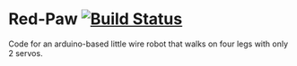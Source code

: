 Red-Paw [![Build Status](https://travis-ci.org/nunonunes/Red-Paw.svg?branch=master)](https://travis-ci.org/nunonunes/Red-Paw)
=======

Code for an arduino-based little wire robot that walks on four legs with only 2 servos.
